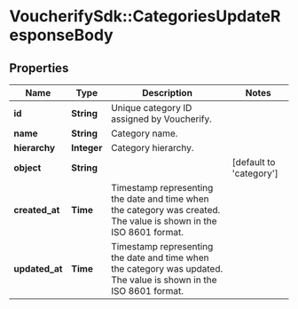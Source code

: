 # VoucherifySdk::CategoriesUpdateResponseBody

## Properties

| Name | Type | Description | Notes |
| ---- | ---- | ----------- | ----- |
| **id** | **String** | Unique category ID assigned by Voucherify. |  |
| **name** | **String** | Category name. |  |
| **hierarchy** | **Integer** | Category hierarchy. |  |
| **object** | **String** |  | [default to &#39;category&#39;] |
| **created_at** | **Time** | Timestamp representing the date and time when the category was created. The value is shown in the ISO 8601 format. |  |
| **updated_at** | **Time** | Timestamp representing the date and time when the category was updated. The value is shown in the ISO 8601 format. |  |

